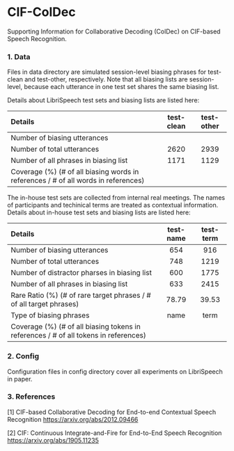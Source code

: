# CIF-ColDec
Supporting Information for Collaborative Decoding (ColDec) on CIF-based Speech Recognition.

### 1. Data
Files in data directory are simulated session-level biasing phrases for test-clean and test-other, respectively. Note that all biasing lists are session-level, because each utterance in one test set shares the same biasing list.

Details about LibriSpeech test sets and biasing lists are listed here:

| Details                                             | test-clean | test-other |
| :-----                                              | :----: | :----: |
| Number of biasing utterances                        |  |  |
| Number of total utterances                          | 2620 | 2939 |
| Number of all phrases in biasing list               | 1171 | 1129 |
| Coverage (%) (# of all biasing words in references / # of all words in references) |  |  |

The in-house test sets are collected from internal real meetings. 
The names of participants and techinical terms are treated as contextual information.
Details about in-house test sets and biasing lists are listed here:

| Details                                             | test-name | test-term |
| :-----                                              | :----: | :----: |
| Number of biasing utterances                        | 654 | 916 |
| Number of total utterances                          | 748 | 1219 |
| Number of distractor pharses in biasing list        | 600 | 1775 |
| Number of all phrases in biasing list               | 633 | 2415 |
| Rare Ratio (%) (# of rare target phrases / # of all target phrases) | 78.79 | 39.53 |
| Type of biasing phrases                             | name | term |
| Coverage (%) (# of all biasing tokens in references / # of all tokens in references) |  |  |

### 2. Config
Configuration files in config directory cover all experiments on LibriSpeech in paper.

### 3. References
\[1\] CIF-based Collaborative Decoding for End-to-end Contextual Speech Recognition https://arxiv.org/abs/2012.09466

\[2\] CIF: Continuous Integrate-and-Fire for End-to-End Speech Recognition https://arxiv.org/abs/1905.11235

